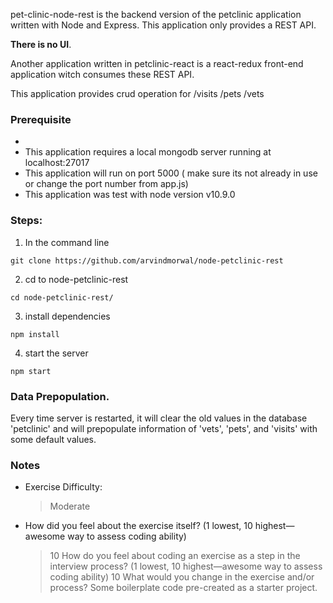 pet-clinic-node-rest is the backend version of the petclinic application written with Node and Express.
This application only provides a REST API. 

**There is no UI**.

Another application written in petclinic-react is a react-redux front-end application witch consumes these REST API.

This application provides crud operation for 
/visits
/pets
/vets

### Prerequisite
- 
- This application requires a local mongodb server running at localhost:27017
- This application will run on port 5000 
  ( make sure its not already in use or change the port number from app.js)
- This application was test with node version v10.9.0


### Steps:
1) In the command line
```
git clone https://github.com/arvindmorwal/node-petclinic-rest
```
2) cd to node-petclinic-rest
```
cd node-petclinic-rest/ 
```
3) install dependencies
```
npm install
```
4) start the server
```
npm start
```

### Data Prepopulation.
Every time server is restarted, it will clear the old values in the database 'petclinic'
and will prepopulate information of 'vets', 'pets', and 'visits' with some default values.

### Notes
- Exercise Difficulty: 
  > Moderate
- How did you feel about the exercise itself? (1 lowest, 10 highest—awesome way to assess coding ability)
  > 10
How do you feel about coding an exercise as a step in the interview process?  (1 lowest, 10 highest—awesome way to assess coding ability)
  > 10
What would you change in the exercise and/or process?
  > Some boilerplate code pre-created as a starter project.